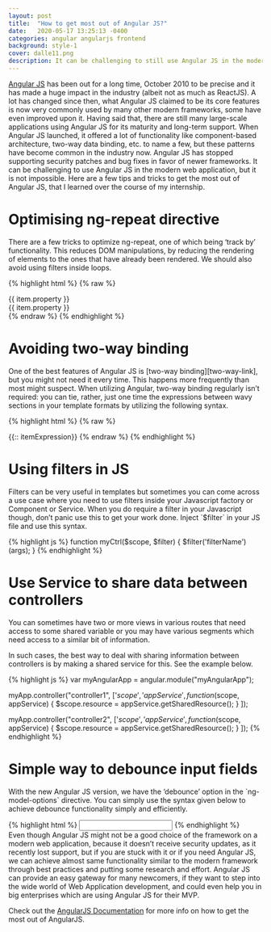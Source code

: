 ```yaml
---
layout: post
title:  "How to get most out of Angular JS?"
date:   2020-05-17 13:25:13 -0400
categories: angular angularjs frontend
background: style-1
cover: dalle11.png
description: It can be challenging to still use Angular JS in the modern web application, but it is not impossible. Here are a few tips and tricks to get the most out of Angular JS, that I learned over the course of my internship.
---
```

[Angular JS][angular-link] has been out for a long time, October 2010 to be precise and it has made a huge impact in the industry (albeit not as much as ReactJS). A lot has changed since then, what Angular JS claimed to be its core features is now very commonly used by many other modern frameworks, some have even improved upon it. Having said that, there are still many large-scale applications using Angular JS for its maturity and long-term support. When Angular JS launched, it offered a lot of functionality like component-based architecture, two-way data binding, etc. to name a few, but these patterns have become common in the industry now. Angular JS has stopped supporting security patches and bug fixes in favor of newer frameworks. It can be challenging to use Angular JS in the modern web application, but it is not impossible. Here are a few tips and tricks to get the most out of Angular JS, that I learned over the course of my internship.

<h1>Optimising ng-repeat directive</h1>
There are a few tricks to optimize ng-repeat, one of which being ‘track by’ functionality. This reduces DOM manipulations, by reducing the rendering of elements to the ones that have already been rendered. We should also avoid using filters inside loops.

{% highlight html %}
{% raw %}
<!-- Commonly used ng-repeat  -->
<div ng-repeat="item in items">
 {{ item.property }}
</div>

<!-- ng-repeat with track by  -->
<div ng-repeat="item in items track by item.id">
 {{ item.property }}
</div>
 {% endraw %}
{% endhighlight %}


<h1>Avoiding two-way binding</h1>
One of the best features of Angular JS is [two-way binding][two-way-link], but you might not need it every time. This happens more frequently than most might suspect. When utilizing Angular, two-way binding regularly isn’t required: you can tie, rather, just one time the expressions between wavy sections in your template formats by utilizing the following syntax.

{% highlight html %}
{% raw %}
<!-- Appending :: before the expression  -->
{{:: itemExpression}}
 {% endraw %}
{% endhighlight %}

<h1>Using filters in JS</h1>
Filters can be very useful in templates but sometimes you can come across a use case where you need to use filters inside your Javascript factory or Component or Service. When you do require a filter in your Javascript though, don’t panic use this to get your work done. Inject `$filter` in your JS file and use this syntax.

{% highlight js %}
function myCtrl($scope, $filter)
{
    $filter('filterName')(args);
}
{% endhighlight %}

<h1>Use Service to share data between controllers</h1>
You can sometimes have two or more views in various routes that need access to some shared variable or you may have various segments which need access to a similar bit of information.

In such cases, the best way to deal with sharing information between controllers is by making a shared service for this. See the example below.

{% highlight js %}
var myAngularApp = angular.module("myAngularApp");
 
myApp.controller("controller1", ['$scope', 'appService',
    function ($scope, appService) {
    $scope.resource = appService.getSharedResource();
  }
]);
 
myApp.controller("controller2", ['$scope', 'appService',
    function ($scope, appService) {
    $scope.resource = appService.getSharedResource();
  }
]);
{% endhighlight %}

<h1>Simple way to debounce input fields</h1>
With the new Angular JS version, we have the ‘debounce’ option in the `ng-model-options` directive. You can simply use the syntax given below to achieve debounce functionality simply and efficiently.

{% highlight html %}
<input ng-model="searchValue" ng-model-options="{debounce: 500}"/>
{% endhighlight %}
<br/>
Even though Angular JS might not be a good choice of the framework on a modern web application, because it doesn’t receive security updates, as it recently lost support, but if you are stuck with it or if you need Angular JS, we can achieve almost same functionality similar to the modern framework through best practices and putting some research and effort. Angular JS can provide an easy gateway for many newcomers, if they want to step into the wide world of Web Application development, and could even help you in big enterprises which are using Angular JS for their MVP.

Check out the [AngularJS Documentation][angularjs-docs] for more info on how to get the most out of AngularJS.

[angularjs-docs]: https://docs.angularjs.org/guide
[angular-link]: https://angularjs.org/
[two-way-link]: https://docs.angularjs.org/tutorial/step_06